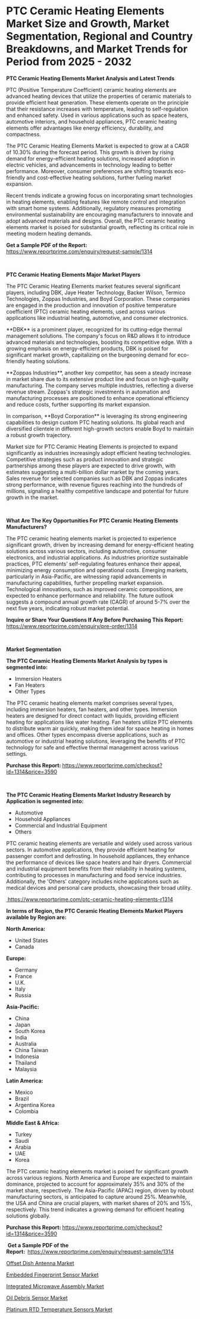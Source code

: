 <p><h1>PTC Ceramic Heating Elements Market Size and Growth, Market Segmentation, Regional and Country Breakdowns, and Market Trends for Period from 2025 -  2032</h1></p><p><strong>PTC Ceramic Heating Elements Market Analysis and Latest Trends</strong></p>
<p><p>PTC (Positive Temperature Coefficient) ceramic heating elements are advanced heating devices that utilize the properties of ceramic materials to provide efficient heat generation. These elements operate on the principle that their resistance increases with temperature, leading to self-regulation and enhanced safety. Used in various applications such as space heaters, automotive interiors, and household appliances, PTC ceramic heating elements offer advantages like energy efficiency, durability, and compactness.</p><p>The PTC Ceramic Heating Elements Market is expected to grow at a CAGR of 10.30% during the forecast period. This growth is driven by rising demand for energy-efficient heating solutions, increased adoption in electric vehicles, and advancements in technology leading to better performance. Moreover, consumer preferences are shifting towards eco-friendly and cost-effective heating solutions, further fueling market expansion. </p><p>Recent trends indicate a growing focus on incorporating smart technologies in heating elements, enabling features like remote control and integration with smart home systems. Additionally, regulatory measures promoting environmental sustainability are encouraging manufacturers to innovate and adopt advanced materials and designs. Overall, the PTC ceramic heating elements market is poised for substantial growth, reflecting its critical role in meeting modern heating demands.</p></p>
<p><strong>Get a Sample PDF of the Report:&nbsp;</strong> <a href="https://www.reportprime.com/enquiry/request-sample/1314?utm_campaign=1898&utm_medium=2&utm_source=Github&utm_content=ia&utm_term=18032025&utm_id=ptc-ceramic-heating-elements">https://www.reportprime.com/enquiry/request-sample/1314</a></p>
<p>&nbsp;</p>
<p><strong>PTC Ceramic Heating Elements Major Market Players</strong></p>
<p><p>The PTC Ceramic Heating Elements market features several significant players, including DBK, Jaye Heater Technology, Backer Wilson, Termico Technologies, Zoppas Industries, and Boyd Corporation. These companies are engaged in the production and innovation of positive temperature coefficient (PTC) ceramic heating elements, used across various applications like industrial heating, automotive, and consumer electronics.</p><p>**DBK** is a prominent player, recognized for its cutting-edge thermal management solutions. The company's focus on R&D allows it to introduce advanced materials and technologies, boosting its competitive edge. With a growing emphasis on energy-efficient products, DBK is poised for significant market growth, capitalizing on the burgeoning demand for eco-friendly heating solutions.</p><p>**Zoppas Industries**, another key competitor, has seen a steady increase in market share due to its extensive product line and focus on high-quality manufacturing. The company serves multiple industries, reflecting a diverse revenue stream. Zoppas's strategic investments in automation and manufacturing processes are positioned to enhance operational efficiency and reduce costs, further supporting its market expansion.</p><p>In comparison, **Boyd Corporation** is leveraging its strong engineering capabilities to design custom PTC heating solutions. Its global reach and diversified clientele in different high-growth sectors enable Boyd to maintain a robust growth trajectory.</p><p>Market size for PTC Ceramic Heating Elements is projected to expand significantly as industries increasingly adopt efficient heating technologies. Competitive strategies such as product innovation and strategic partnerships among these players are expected to drive growth, with estimates suggesting a multi-billion dollar market by the coming years. Sales revenue for selected companies such as DBK and Zoppas indicates strong performance, with revenue figures reaching into the hundreds of millions, signaling a healthy competitive landscape and potential for future growth in the market.</p></p>
<p>&nbsp;</p>
<p><strong>What Are The Key Opportunities For PTC Ceramic Heating Elements Manufacturers?</strong></p>
<p><p>The PTC ceramic heating elements market is projected to experience significant growth, driven by increasing demand for energy-efficient heating solutions across various sectors, including automotive, consumer electronics, and industrial applications. As industries prioritize sustainable practices, PTC elements’ self-regulating features enhance their appeal, minimizing energy consumption and operational costs. Emerging markets, particularly in Asia-Pacific, are witnessing rapid advancements in manufacturing capabilities, further propelling market expansion. Technological innovations, such as improved ceramic compositions, are expected to enhance performance and reliability. The future outlook suggests a compound annual growth rate (CAGR) of around 5-7% over the next five years, indicating robust market potential.</p></p>
<p><strong>Inquire or Share Your Questions If Any Before Purchasing This Report:</strong> <a href="https://www.reportprime.com/enquiry/pre-order/1314?utm_campaign=1898&utm_medium=2&utm_source=Github&utm_content=ia&utm_term=18032025&utm_id=ptc-ceramic-heating-elements">https://www.reportprime.com/enquiry/pre-order/1314</a></p>
<p>&nbsp;</p>
<p><strong>Market Segmentation</strong></p>
<p><strong>The PTC Ceramic Heating Elements Market Analysis by types is segmented into:</strong></p>
<p><ul><li>Immersion Heaters</li><li>Fan Heaters</li><li>Other Types</li></ul></p>
<p><p>The PTC ceramic heating elements market comprises several types, including immersion heaters, fan heaters, and other types. Immersion heaters are designed for direct contact with liquids, providing efficient heating for applications like water heating. Fan heaters utilize PTC elements to distribute warm air quickly, making them ideal for space heating in homes and offices. Other types encompass diverse applications, such as automotive or industrial heating solutions, leveraging the benefits of PTC technology for safe and effective thermal management across various settings.</p></p>
<p><strong>Purchase this Report:&nbsp;</strong><a href="https://www.reportprime.com/checkout?id=1314&price=3590&utm_campaign=1898&utm_medium=2&utm_source=Github&utm_content=ia&utm_term=18032025&utm_id=ptc-ceramic-heating-elements">https://www.reportprime.com/checkout?id=1314&price=3590</a></p>
<p>&nbsp;</p>
<p><strong>The PTC Ceramic Heating Elements Market Industry Research by Application is segmented into:</strong></p>
<p><ul><li>Automotive</li><li>Household Appliances</li><li>Commercial and Industrial Equipment</li><li>Others</li></ul></p>
<p><p>PTC ceramic heating elements are versatile and widely used across various sectors. In automotive applications, they provide efficient heating for passenger comfort and defrosting. In household appliances, they enhance the performance of devices like space heaters and hair dryers. Commercial and industrial equipment benefits from their reliability in heating systems, contributing to processes in manufacturing and food service industries. Additionally, the 'Others' category includes niche applications such as medical devices and personal care products, showcasing their broad utility.</p></p>
<p><a href="https://www.reportprime.com/ptc-ceramic-heating-elements-r1314?utm_campaign=1898&utm_medium=2&utm_source=Github&utm_content=ia&utm_term=18032025&utm_id=ptc-ceramic-heating-elements">&nbsp;https://www.reportprime.com/ptc-ceramic-heating-elements-r1314</a></p>
<p><strong>In terms of Region, the PTC Ceramic Heating Elements Market Players available by Region are:</strong></p>
<p>
    <p> <strong> North America: </strong>
        <ul>
            <li>United States</li>
            <li>Canada</li>
        </ul>
        </p> 
    <p> <strong> Europe: </strong>
        <ul>
            <li>Germany</li>
            <li>France</li>
            <li>U.K.</li>
            <li>Italy</li>
            <li>Russia</li>
        </ul>
        </p> 
    <p> <strong> Asia-Pacific: </strong>
        <ul>
            <li>China</li>
            <li>Japan</li>
            <li>South Korea</li>
            <li>India</li>
            <li>Australia</li>
            <li>China Taiwan</li>
            <li>Indonesia</li>
            <li>Thailand</li>
            <li>Malaysia</li>
        </ul>
        </p> 
    <p> <strong> Latin America: </strong>
        <ul>
            <li>Mexico</li>
            <li>Brazil</li>
            <li>Argentina Korea</li>
            <li>Colombia</li>
        </ul>
        </p> 
    <p> <strong> Middle East & Africa: </strong>
        <ul>
            <li>Turkey</li>
            <li>Saudi</li>
            <li>Arabia</li>
            <li>UAE</li>
            <li>Korea</li>
        </ul>
    </p>
    </p>
<p><p>The PTC ceramic heating elements market is poised for significant growth across various regions. North America and Europe are expected to maintain dominance, projected to account for approximately 35% and 30% of the market share, respectively. The Asia-Pacific (APAC) region, driven by robust manufacturing sectors, is anticipated to capture around 25%. Meanwhile, the USA and China are crucial players, with market shares of 20% and 15%, respectively. This trend indicates a growing demand for efficient heating solutions globally.</p></p>
<p><strong>Purchase this Report: </strong><a href="https://www.reportprime.com/checkout?id=1314&price=3590&utm_campaign=1898&utm_medium=2&utm_source=Github&utm_content=ia&utm_term=18032025&utm_id=ptc-ceramic-heating-elements">https://www.reportprime.com/checkout?id=1314&price=3590</a></p>
<p>&nbsp;<strong>Get a Sample PDF of the Report:&nbsp;&nbsp;</strong><a href="https://www.reportprime.com/enquiry/request-sample/1314?utm_campaign=1898&utm_medium=2&utm_source=Github&utm_content=ia&utm_term=18032025&utm_id=ptc-ceramic-heating-elements">https://www.reportprime.com/enquiry/request-sample/1314</a></p>
<p><strong></strong></p>
<p><p><a href="https://github.com/yenagmah/Market-Research-Report-List-1/blob/main/offset-dish-antenna-market.md?utm_campaign=1898&utm_medium=2&utm_source=Github&utm_content=ia&utm_term=18032025&utm_id=ptc-ceramic-heating-elements">Offset Dish Antenna Market</a></p><p><a href="https://github.com/cevzarvargem/Market-Research-Report-List-1/blob/main/embedded-fingerprint-sensor-market.md?utm_campaign=1898&utm_medium=2&utm_source=Github&utm_content=ia&utm_term=18032025&utm_id=ptc-ceramic-heating-elements">Embedded Fingerprint Sensor Market</a></p><p><a href="https://github.com/navodfetiya/Market-Research-Report-List-1/blob/main/integrated-microwave-assembly-market.md?utm_campaign=1898&utm_medium=2&utm_source=Github&utm_content=ia&utm_term=18032025&utm_id=ptc-ceramic-heating-elements">Integrated Microwave Assembly Market</a></p><p><a href="https://github.com/doganaqev/Market-Research-Report-List-1/blob/main/oil-debris-sensor-market.md?utm_campaign=1898&utm_medium=2&utm_source=Github&utm_content=ia&utm_term=18032025&utm_id=ptc-ceramic-heating-elements">Oil Debris Sensor Market</a></p><p><a href="https://github.com/omemaeuseda/Market-Research-Report-List-1/blob/main/platinum-rtd-temperature-sensors-market.md?utm_campaign=1898&utm_medium=2&utm_source=Github&utm_content=ia&utm_term=18032025&utm_id=ptc-ceramic-heating-elements">Platinum RTD Temperature Sensors Market</a></p></p>